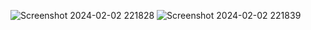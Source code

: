 ![Screenshot 2024-02-02 221828](https://github.com/Amisha0971/TASK-MANAGING-PHP/assets/136344215/13853ca8-e66a-4f4e-b779-5f43912e6504)
![Screenshot 2024-02-02 221839](https://github.com/Amisha0971/TASK-MANAGING-PHP/assets/136344215/2ceb8c85-bf1a-4783-af60-fc4ac96661db)
